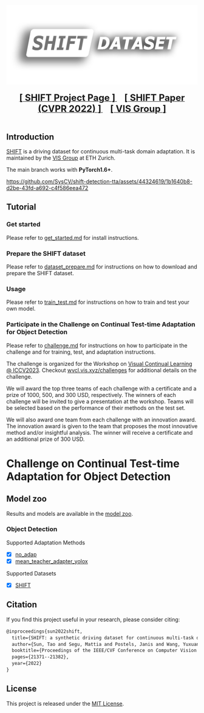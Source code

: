 <div align="center">
  <img src="resources/shift-logo.png" width="600"/>
  <div>&nbsp;</div>
  <div align="center">
    <a href="https://www.vis.xyz/shift/">
    <b><font size="5">[ SHIFT Project Page ]</font></b>
    </a>
    &nbsp;&nbsp;&nbsp;&nbsp;
    <a href="https://go.yf.io/shift-paper">
    <b><font size="5">[ SHIFT Paper (CVPR 2022) ]</font></b>
    </a>
    &nbsp;&nbsp;&nbsp;&nbsp;
    <a href="https://www.vis.xyz/">
    <b><font size="5">[ VIS Group ]</font></b>
    </a>
  </div>
  <div>&nbsp;</div>
</div>

## Introduction

[SHIFT](https://www.vis.xyz/shift/) is a driving dataset for continuous multi-task domain adaptation. It is maintained by the [VIS Group](https://www.vis.xyz/) at ETH Zurich.

The main branch works with **PyTorch1.6+**.

https://github.com/SysCV/shift-detection-tta/assets/44324619/1b1640b8-d2be-43fd-a692-c4f586eea472


</div>

## Tutorial
### Get started

Please refer to [get_started.md](docs/get_started.md) for install instructions.

### Prepare the SHIFT dataset

Please refer to [dataset_prepare.md](docs/dataset_prepare.md) for instructions on how to download and prepare the SHIFT dataset.

### Usage

Please refer to [train_test.md](docs/train_test.md) for instructions on how to train and test your own model.

### Participate in the Challenge on Continual Test-time Adaptation for Object Detection

Please refer to [challenge.md](docs/challenge.md) for instructions on how to participate in the challenge and for training, test, and adaptation instructions.

The challenge is organized for the Workshop on [Visual Continual Learning @ ICCV2023](wvcl.vis.xyz). Checkout [wvcl.vis.xyz/challenges](https://wvcl.vis.xyz/challenges) for additional details on the challenge. 

We will award the top three teams of each challenge with a certificate and a prize of 1000, 500, and 300 USD, respectively. The winners of each challenge will be invited to give a presentation at the workshop. Teams will be selected based on the performance of their methods on the test set.

We will also award one team from each challenge with an innovation award. The innovation award is given to the team that proposes the most innovative method and/or insightful analysis. The winner will receive a certificate and an additional prize of 300 USD.

# Challenge on Continual Test-time Adaptation for Object Detection

## Model zoo

Results and models are available in the [model zoo](docs/model_zoo.md).

### Object Detection

Supported Adaptation Methods
- [x] [no_adap](configs/continuous/no_adap_yolox)
- [x] [mean_teacher_adapter_yolox](configs/continuous/mean_teacher_adapter_yolox)

Supported Datasets

- [x] [SHIFT](https://www.vis.xyz/shift/)


## Citation

If you find this project useful in your research, please consider citing:

```latex
@inproceedings{sun2022shift,
  title={SHIFT: a synthetic driving dataset for continuous multi-task domain adaptation},
  author={Sun, Tao and Segu, Mattia and Postels, Janis and Wang, Yuxuan and Van Gool, Luc and Schiele, Bernt and Tombari, Federico and Yu, Fisher},
  booktitle={Proceedings of the IEEE/CVF Conference on Computer Vision and Pattern Recognition},
  pages={21371--21382},
  year={2022}
}
```

## License

This project is released under the [MIT License](LICENSE).

